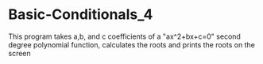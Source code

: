 # Basic-Conditionals_4
This program takes a,b, and c coefficients of a "ax^2+bx+c=0" second degree polynomial function, calculates the roots and prints the roots on the screen